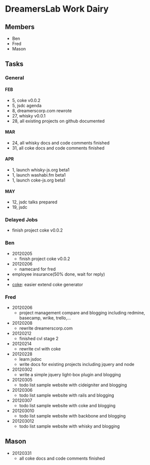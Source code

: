 # DreamersLab Work Dairy

## Members
- Ben
- Fred
- Mason



## Tasks

### General

#### FEB
- 5, coke v0.0.2
- 5, jsdc agenda
- 8, dreamerscorp.com rewrote
- 27, whisky v0.0.1
- 28, all existing projects on github documented

#### MAR
- 24, all whisky docs and code comments finished
- 31, all coke docs and code comments finished

#### APR
- 1, launch whisky-js.org beta1
- 1, launch washabi.fm beta1
- 1, launch coke-js.org beta1

#### MAY
- 12, jsdc talks prepared
- 19, jsdc



### Delayed Jobs
- finish project coke v0.0.2



### Ben
- 20120205
  - finish project coke v0.0.2
- 20120206
  - namecard for fred
- employee insurance(50% done, wait for reply)
- [coke]: protect_from_forgery
- [coke]: easier extend coke generator

### Fred
- 20120206
  - project management compare and blogging including redmine, basecamp, wrike, trello,...
- 20120208
  - rewrite dreamerscorp.com
- 20120212
  - finished cvl stage 2
- 20120214
  - rewrite cvl with coke
- 20120228
  - learn jsdoc
  - write docs for existing projects including jquery and node
- 20120302
  - write a simple jquery light-box plugin and blogging
- 20120305
  - todo list sample website with cideigniter and blogging
- 20120306
  - todo list sample website with rails and blogging
- 20120307
  - todo list sample website with coke and blogging
- 201203010
  - todo list sample website with backbone and blogging
- 201203012
  - todo list sample website with whisky and blogging

## Mason
- 20120331
  - all coke docs and code comments finished

